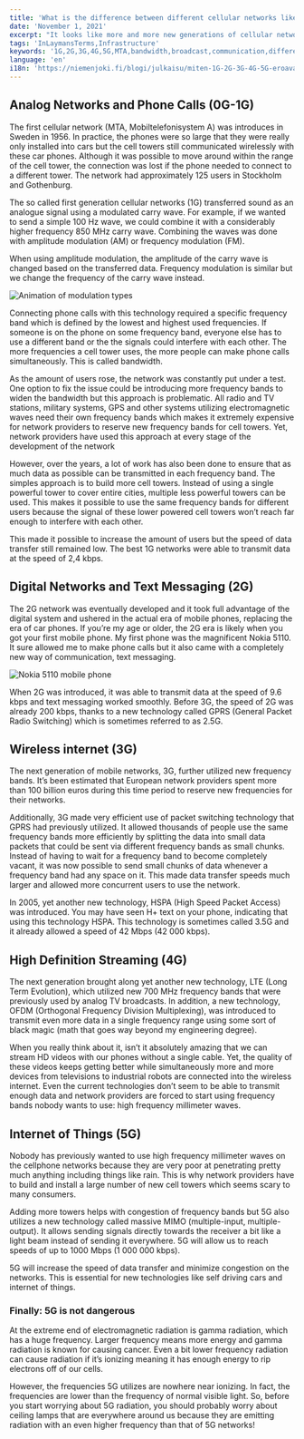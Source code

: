 ```yaml
---
title: 'What is the difference between different cellular networks like 4G and 5G?'
date: 'November 1, 2021'
excerpt: "It looks like more and more new generations of cellular networks are being created and deployed. What's the difference between them? Do we really need the new technologies?"
tags: 'InLaymansTerms,Infrastructure'
keywords: '1G,2G,3G,4G,5G,MTA,bandwidth,broadcast,communication,difference,engineering,frequency,internet,modulation,radiation,radio,science,wireless'
language: 'en'
i18n: 'https://niemenjoki.fi/blogi/julkaisu/miten-1G-2G-3G-4G-5G-eroavat'
---
```


## Analog Networks and Phone Calls (0G-1G)

The first cellular network (MTA, Mobiltelefonisystem A) was introduces in Sweden in 1956. In practice, the phones were so large that they were really only installed into cars but the cell towers still communicated wirelessly with these car phones. Although it was possible to move around within the range of the cell tower, the connection was lost if the phone needed to connect to a different tower. The network had approximately 125 users in Stockholm and Gothenburg.

The so called first generation cellular networks (1G) transferred sound as an analogue signal using a modulated carry wave. For example, if we wanted to send a simple 100 Hz wave, we could combine it with a considerably higher frequency 850 MHz carry wave. Combining the waves was done with amplitude modulation (AM) or frequency modulation (FM).

When using amplitude modulation, the amplitude of the carry wave is changed based on the transferred data. Frequency modulation is similar but we change the frequency of the carry wave instead.

<img src="/images/posts/how-cellular-networks-like-5g-4g-are-different/AM_FM.gif" alt="Animation of modulation types" />

Connecting phone calls with this technology required a specific frequency band which is defined by the lowest and highest used frequencies. If someone is on the phone on some frequency band, everyone else has to use a different band or the the signals could interfere with each other. The more frequencies a cell tower uses, the more people can make phone calls simultaneously. This is called bandwidth.

As the amount of users rose, the network was constantly put under a test. One option to fix the issue could be introducing more frequency bands to widen the bandwidth but this approach is problematic. All radio and TV stations, military systems, GPS and other systems utilizing electromagnetic waves need their own frequency bands which makes it extremely expensive for network providers to reserve new frequency bands for cell towers. Yet, network providers have used this approach at every stage of the development of the network

However, over the years, a lot of work has also been done to ensure that as much data as possible can be transmitted in each frequency band. The simples approach is to build more cell towers. Instead of using a single powerful tower to cover entire cities, multiple less powerful towers can be used. This makes it possible to use the same frequency bands for different users because the signal of these lower powered cell towers won’t reach far enough to interfere with each other.

This made it possible to increase the amount of users but the speed of data transfer still remained low. The best 1G networks were able to transmit data at the speed of 2,4 kbps.

## Digital Networks and Text Messaging (2G)

The 2G network was eventually developed and it took full advantage of the digital system and ushered in the actual era of mobile phones, replacing the era of car phones. If you’re my age or older, the 2G era is likely when you got your first mobile phone. My first phone was the magnificent Nokia 5110. It sure allowed me to make phone calls but it also came with a completely new way of communication, text messaging.

<img src="/images/posts/how-cellular-networks-like-5g-4g-are-different/nokia_5110.jpg" alt="Nokia 5110 mobile phone" />

When 2G was introduced, it was able to transmit data at the speed of 9.6 kbps and text messaging worked smoothly. Before 3G, the speed of 2G was already 200 kbps, thanks to a new technology called GPRS (General Packet Radio Switching) which is sometimes referred to as 2.5G.

## Wireless internet (3G)

The next generation of mobile networks, 3G, further utilized new frequency bands. It’s been estimated that European network providers spent more than 100 billion euros during this time period to reserve new frequencies for their networks.

Additionally, 3G made very efficient use of packet switching technology that GPRS had previously utilized. It allowed thousands of people use the same frequency bands more efficiently by splitting the data into small data packets that could be sent via different frequency bands as small chunks. Instead of having to wait for a frequency band to become completely vacant, it was now possible to send small chunks of data whenever a frequency band had any space on it. This made data transfer speeds much larger and allowed more concurrent users to use the network.

In 2005, yet another new technology, HSPA (High Speed Packet Access) was introduced. You may have seen H+ text on your phone, indicating that using this technology HSPA. This technology is sometimes called 3.5G and it already allowed a speed of 42 Mbps (42 000 kbps).

## High Definition Streaming (4G)

The next generation brought along yet another new technology, LTE (Long Term Evolution), which utilized new 700 MHz frequency bands that were previously used by analog TV broadcasts. In addition, a new technology, OFDM (Orthogonal Frequency Division Multiplexing), was introduced to transmit even more data in a single frequency range using some sort of black magic (math that goes way beyond my engineering degree).

When you really think about it, isn’t it absolutely amazing that we can stream HD videos with our phones without a single cable. Yet, the quality of these videos keeps getting better while simultaneously more and more devices from televisions to industrial robots are connected into the wireless internet. Even the current technologies don’t seem to be able to transmit enough data and network providers are forced to start using frequency bands nobody wants to use: high frequency millimeter waves.

## Internet of Things (5G)

Nobody has previously wanted to use high frequency millimeter waves on the cellphone networks because they are very poor at penetrating pretty much anything including things like rain. This is why network providers have to build and install a large number of new cell towers which seems scary to many consumers.

Adding more towers helps with congestion of frequency bands but 5G also utilizes a new technology called massive MIMO (multiple-input, multiple-output). It allows sending signals directly towards the receiver a bit like a light beam instead of sending it everywhere. 5G will allow us to reach speeds of up to 1000 Mbps (1 000 000 kbps).

5G will increase the speed of data transfer and minimize congestion on the networks. This is essential for new technologies like self driving cars and internet of things.

### Finally: 5G is not dangerous

At the extreme end of electromagnetic radiation is gamma radiation, which has a huge frequency. Larger frequency means more energy and gamma radiation is known for causing cancer. Even a bit lower frequency radiation can cause radiation if it’s ionizing meaning it has enough energy to rip electrons off of our cells.

However, the frequencies 5G utilizes are nowhere near ionizing. In fact, the frequencies are lower than the frequency of normal visible light. So, before you start worrying about 5G radiation, you should probably worry about ceiling lamps that are everywhere around us because they are emitting radiation with an even higher frequency than that of 5G networks!
